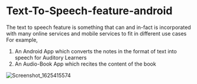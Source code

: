 # Text-To-Speech-feature-android

The text to speech feature is something that can and in-fact is incorporated with many online services and mobile services to fit in different use cases
For example, 
1. An Android App which converts the notes in the format of text into speech for Auditory Learners 
2. An Audio-Book App which recites the content of the book

![Screenshot_1625415574](https://user-images.githubusercontent.com/60807484/124392702-d0607980-dd14-11eb-8d61-fef8d8484df0.png)
